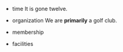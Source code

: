 * time
It is gone twelve. 

* organization
We are **primarily** a golf club.


* membership

* facilities
